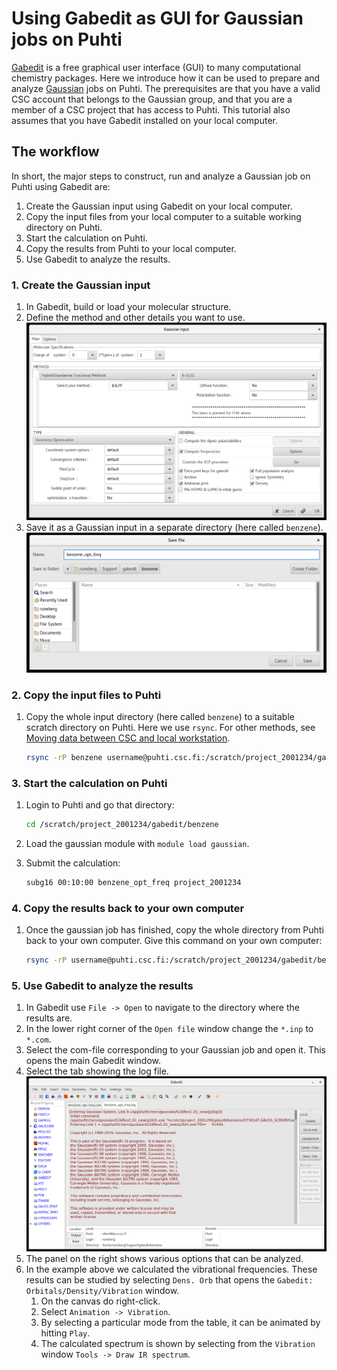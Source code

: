 # Using Gabedit as GUI for Gaussian jobs on Puhti

[Gabedit](http://gabedit.sourceforge.net/) is a free graphical user interface
(GUI) to many computational chemistry packages. Here we introduce how it can be
used to prepare and analyze [Gaussian](../../apps/gaussian.md) jobs on Puhti.
The prerequisites are that you have a valid CSC account that belongs to the
Gaussian group, and that you are a member of a CSC project that has access to
Puhti. This tutorial also assumes that you have Gabedit installed on your local
computer.

## The workflow

In short, the major steps to construct, run and analyze a Gaussian job on Puhti
using Gabedit are:

1. Create the Gaussian input using Gabedit on your local computer.
2. Copy the input files from your local computer to a suitable working
   directory on Puhti.
3. Start the calculation on Puhti.
4. Copy the results from Puhti to your local computer.
5. Use Gabedit to analyze the results.

### 1. Create the Gaussian input

1. In Gabedit, build or load your molecular structure.
2. Define the method and other details you want to use.
   ![Gabedit input](../../img/gabedit_1.png)
3. Save it as a Gaussian input in a separate directory (here called `benzene`).
   ![Gabedit save](../../img/gabedit_2.png)

### 2. Copy the input files to Puhti

1. Copy the whole input directory (here called `benzene`) to a suitable scratch
   directory on Puhti. Here we use `rsync`. For other methods, see
   [Moving data between CSC and local workstation](../../data/moving/index.md).

      ```bash
      rsync -rP benzene username@puhti.csc.fi:/scratch/project_2001234/gabedit
      ```

### 3. Start the calculation on Puhti

1. Login to Puhti and go that directory:

      ```bash
      cd /scratch/project_2001234/gabedit/benzene
      ```

2. Load the gaussian module with `module load gaussian`.
3. Submit the calculation:

      ```bash
      subg16 00:10:00 benzene_opt_freq project_2001234
      ```

### 4. Copy the results back to your own computer

1. Once the gaussian job has finished, copy the whole directory from Puhti back
  to your own computer. Give this command on your own computer:

      ```bash
      rsync -rP username@puhti.csc.fi:/scratch/project_2001234/gabedit/benzene/ .
      ```

### 5. Use Gabedit to analyze the results

1. In Gabedit use `File -> Open` to navigate to the directory where the results
   are.
2. In the lower right corner of the `Open file` window change the `*.inp` to
   `*.com`.
3. Select the com-file corresponding to your Gaussian job and open it. This
   opens the main Gabedit window.
4. Select the tab showing the log file.
   ![Gabedit analyze](../../img/gabedit_3.png)
5. The panel on the right shows various options that can be analyzed.
6. In the example above we calculated the vibrational frequencies. These
   results can be studied by selecting `Dens. Orb` that opens the
   `Gabedit: Orbitals/Density/Vibration` window.
      1. On the canvas do right-click.
      2. Select `Animation -> Vibration`.
      3. By selecting a particular mode from the table, it can be animated by
         hitting `Play`.
      4. The calculated spectrum is shown by selecting from the `Vibration`
         window `Tools -> Draw IR spectrum`.
